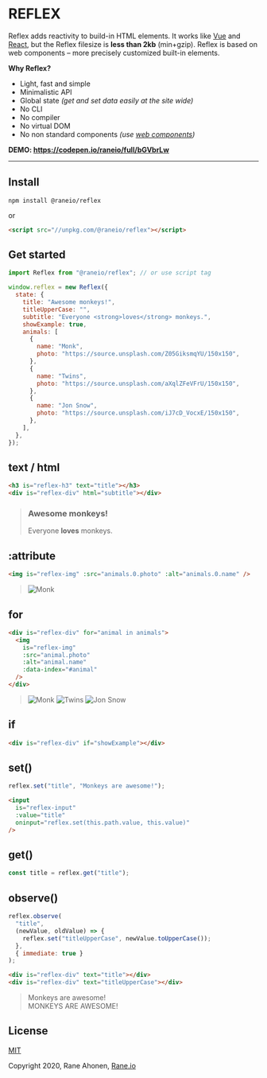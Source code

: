 # REFLEX

Reflex adds reactivity to build-in HTML elements. It works like [Vue](https://vuejs.org) and [React](https://reactjs.org/), but the Reflex filesize is **less than 2kb** (min+gzip). Reflex is based on web components – more precisely customized built-in elements.

**Why Reflex?**

- Light, fast and simple
- Minimalistic API
- Global state *(get and set data easily at the site wide)*
- No CLI
- No compiler
- No virtual DOM
- No non standard components *(use [web components](https://developer.mozilla.org/en-US/docs/Web/Web_Components))*

**DEMO: https://codepen.io/raneio/full/bGVbrLw**

---

## Install

```shell
npm install @raneio/reflex
```

or

```html
<script src="//unpkg.com/@raneio/reflex"></script>
```

## Get started

```javascript
import Reflex from "@raneio/reflex"; // or use script tag

window.reflex = new Reflex({
  state: {
    title: "Awesome monkeys!",
    titleUpperCase: "",
    subtitle: "Everyone <strong>loves</strong> monkeys.",
    showExample: true,
    animals: [
      {
        name: "Monk",
        photo: "https://source.unsplash.com/Z05GiksmqYU/150x150",
      },
      {
        name: "Twins",
        photo: "https://source.unsplash.com/aXqlZFeVFrU/150x150",
      },
      {
        name: "Jon Snow",
        photo: "https://source.unsplash.com/iJ7cD_VocxE/150x150",
      },
    ],
  },
});
```

## text / html

```html
<h3 is="reflex-h3" text="title"></h3>
<div is="reflex-div" html="subtitle"></div>
```

> ### Awesome monkeys!
>
> Everyone **loves** monkeys.

## :attribute

```html
<img is="reflex-img" :src="animals.0.photo" :alt="animals.0.name" />
```

> ![Monk](https://source.unsplash.com/Z05GiksmqYU/150x150) 

## for

```html
<div is="reflex-div" for="animal in animals">
  <img
    is="reflex-img"
    :src="animal.photo"
    :alt="animal.name"
    :data-index="#animal"
  />
</div>
```

> ![Monk](https://source.unsplash.com/Z05GiksmqYU/150x150) ![Twins](https://source.unsplash.com/aXqlZFeVFrU/150x150) ![Jon Snow](https://source.unsplash.com/iJ7cD_VocxE/150x150)

## if

```html
<div is="reflex-div" if="showExample"></div>
```

## set()

```javascript
reflex.set("title", "Monkeys are awesome!");
```

```html
<input
  is="reflex-input"
  :value="title"
  oninput="reflex.set(this.path.value, this.value)"
/>
```

## get()

```javascript
const title = reflex.get("title");
```

## observe()

```javascript
reflex.observe(
  "title",
  (newValue, oldValue) => {
    reflex.set("titleUpperCase", newValue.toUpperCase());
  },
  { immediate: true }
);
```

```html
<div is="reflex-div" text="title"></div>
<div is="reflex-div" text="titleUpperCase"></div>
```

> Monkeys are awesome!  
> MONKEYS ARE AWESOME!

## License

[MIT](http://opensource.org/licenses/MIT)

Copyright 2020, Rane Ahonen, [Rane.io](https://rane.io)
